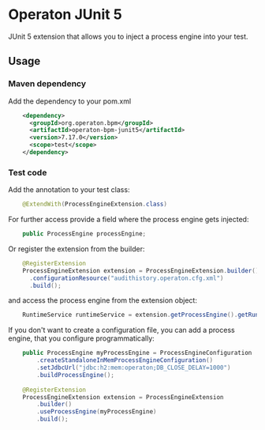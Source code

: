 # Operaton JUnit 5

JUnit 5 extension that allows you to inject a process engine into your test.

## Usage

### Maven dependency
Add the dependency to your pom.xml

```xml
    <dependency>
      <groupId>org.operaton.bpm</groupId>
      <artifactId>operaton-bpm-junit5</artifactId>
      <version>7.17.0</version>
      <scope>test</scope>
    </dependency>
```

### Test code
Add the annotation to your test class:

```java
    @ExtendWith(ProcessEngineExtension.class)
```

For further access provide a field where the process engine gets injected:

```java
    public ProcessEngine processEngine; 
```

Or register the extension from the builder:

```java
    @RegisterExtension
    ProcessEngineExtension extension = ProcessEngineExtension.builder()
      .configurationResource("audithistory.operaton.cfg.xml")
      .build();
```

and access the process engine from the extension object:

```java
    RuntimeService runtimeService = extension.getProcessEngine().getRuntimeService(); 
```

If you don't want to create a configuration file, you can add a process engine, that you configure programmatically:

```java
    public ProcessEngine myProcessEngine = ProcessEngineConfiguration
        .createStandaloneInMemProcessEngineConfiguration()
        .setJdbcUrl("jdbc:h2:mem:operaton;DB_CLOSE_DELAY=1000")
        .buildProcessEngine();
    
    @RegisterExtension
    ProcessEngineExtension extension = ProcessEngineExtension
        .builder()
        .useProcessEngine(myProcessEngine)
        .build();
```
